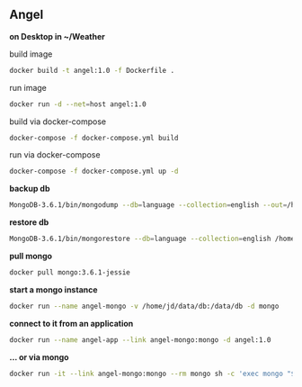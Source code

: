 ## Angel


**on Desktop in ~/Weather**

build image
```bash
docker build -t angel:1.0 -f Dockerfile .
```

run image
```bash
docker run -d --net=host angel:1.0
```

build via docker-compose
```bash
docker-compose -f docker-compose.yml build
```

run via docker-compose
```bash
docker-compose -f docker-compose.yml up -d
```

**backup db**
```bash
MongoDB-3.6.1/bin/mongodump --db=language --collection=english --out=/home/jd/Dropbox/backup/angel-13-01-2017
```

**restore db**
```bash
MongoDB-3.6.1/bin/mongorestore --db=language --collection=english /home/jd/Dropbox/backup/angel-13-01-2017/language/english.bson
```

**pull mongo**
```bash
docker pull mongo:3.6.1-jessie
```

**start a mongo instance**
```bash
docker run --name angel-mongo -v /home/jd/data/db:/data/db -d mongo
```

**connect to it from an application**
```bash
docker run --name angel-app --link angel-mongo:mongo -d angel:1.0
```

**... or via mongo**
```bash
docker run -it --link angel-mongo:mongo --rm mongo sh -c 'exec mongo "$MONGO_PORT_27017_TCP_ADDR:$MONGO_PORT_27017_TCP_PORT/test"'
```
